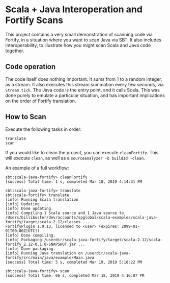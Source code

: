 # Scala + Java Interoperation and Fortify Scans
This project contains a very small demonstration of scanning code via Fortify, in a situation where you want to scan Java via SBT.  It also includes interoperability, to illustrate how you might scan Scala and Java code together.

## Code operation
The code itself does nothing important.  It sums from 1 to a random integer, as a stream.  It also executes this stream summation every few seconds, via `Stream.tick`.  The Java code is the entry point, and it calls Scala.  This was done purely to emulate a particular situation, and has important implications on the order of Fortify translation.

## How to Scan
Execute the following tasks in order:

```sbtshell
translate
scan
```

If you would like to clean the project, you can execute `cleanFortify`.  This will execute `clean`, as well as a `sourceanalyzer -b buildId -clean`.

An example of a full workflow:

```sbtshell
sbt:scala-java-fortify> cleanFortify
[success] Total time: 1 s, completed Mar 18, 2019 4:14:31 PM

sbt:scala-java-fortify> translate
sbt:scala-fortify> translate
[info] Running Scala translation
[info] Updating ...
[info] Done updating.
[info] Compiling 1 Scala source and 1 Java source to /Users/billibuster/dev/accounts/spglobal/scala-examples/scala-java-fortify/target/scala-2.12/classes ...
FortifyPlugin 1.0.13, licensed to <user> (expires: 2099-01-01T00:00Z[UTC])
[info] Done compiling.
[info] Packaging /userdir/scala-java-fortify/target/scala-2.12/scala-fortify_2.12-0.1.0-SNAPSHOT.jar ...
[info] Done packaging.
[info] Running Java translation on /userdir/scala-java-fortify/src/main/java/example/Main.java
[success] Total time: 5 s, completed Mar 19, 2019 5:18:22 PM

sbt:scala-java-fortify> scan
[success] Total time: 66 s, completed Mar 18, 2019 4:16:07 PM
```